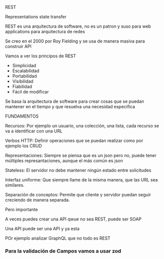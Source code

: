 REST

Representations state transfer

REST es una arquitectura de software, no es un patron y suso para web applications para arquitectura de redes

Se creo en el 2000 por Roy Fielding y se usa de manera masiva para construir API

Vamos a ver los principos de REST

- Simplicidad
- Escalabilidad
- Portabilidad
- Visibilidad
- Fiabilidad
- Fácil de modificar

Se basa la arquitectura de software para crear cosas que se puedan mantener en el tiempo y que resuelva una necesidad especifica

FUNDAMENTOS

Recursos:
Por ejemplo un usuario, una colección, una lista, cada recurso se va a identificar con una URL

Verbos HTTP:
Definir operaciones que se puedan realizar como por ejemplo los CRUD

Representaciones:
Siempre se piensa que es un json pero no, puede tener múltiples represantaciones, aunque el más común es json

Stateless:
El servidor no debe mantener ningún estado entre solicitudes

Interfaz uniforme:
Que siempre llame de la misma manera, que las URL sea similares.

Separación de conceptos:
Permite que cliente y servidor puedan seguir creciendo de manera separada.


Pero importante

A veces puedes crear una API qwue no sea REST, puede ser SOAP

Una API puede ser una API y ya esta

POr ejemplo analizar GraphQL que no todo es REST


### Para la validación de Campos vamos a usar zod



